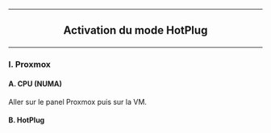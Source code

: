-------------------------------------------------------------------------------------------------------------------------------------------------------------------------
## <p align='center'> Activation du mode HotPlug </p>

-------------------------------------------------------------------------------------------------------------------------------------------------------------------------
### I. Proxmox
#### A. CPU (NUMA)
Aller sur le panel Proxmox puis sur la VM.

#### B. HotPlug
